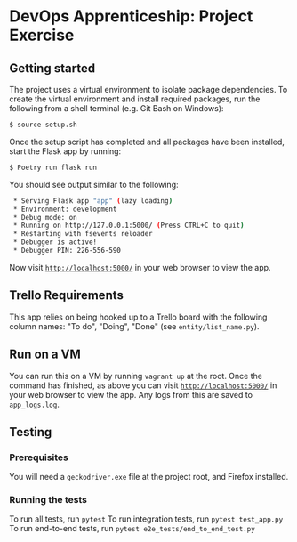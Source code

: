 # DevOps Apprenticeship: Project Exercise

## Getting started

The project uses a virtual environment to isolate package dependencies. To create the virtual environment and install required packages, run the following from a shell terminal (e.g. Git Bash on Windows):
```bash
$ source setup.sh
```

Once the setup script has completed and all packages have been installed, start the Flask app by running:
```bash
$ Poetry run flask run
```

You should see output similar to the following:
```bash
 * Serving Flask app "app" (lazy loading)
 * Environment: development
 * Debug mode: on
 * Running on http://127.0.0.1:5000/ (Press CTRL+C to quit)
 * Restarting with fsevents reloader
 * Debugger is active!
 * Debugger PIN: 226-556-590
```
Now visit [`http://localhost:5000/`](http://localhost:5000/) in your web browser to view the app.

## Trello Requirements

This app relies on being hooked up to a Trello board with the following column names: "To do", "Doing", "Done" (see `entity/list_name.py`).

## Run on a VM

You can run this on a VM by running `vagrant up` at the root. Once the command has finished, as above you can visit [`http://localhost:5000/`](http://localhost:5000/) in your web browser to view the app. Any logs from this are saved to `app_logs.log`.


## Testing

### Prerequisites

You will need a `geckodriver.exe` file at the project root, and Firefox installed.

### Running the tests

To run all tests, run `pytest`
To run integration tests, run `pytest test_app.py`
To run end-to-end tests, run `pytest e2e_tests/end_to_end_test.py`